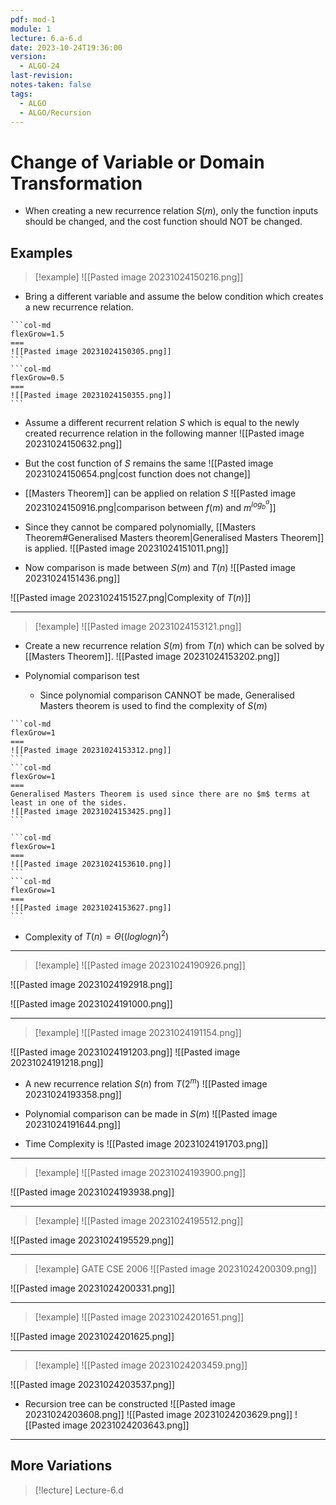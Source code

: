 ```yaml
---
pdf: mod-1
module: 1
lecture: 6.a-6.d
date: 2023-10-24T19:36:00
version:
  - ALGO-24
last-revision: 
notes-taken: false
tags:
  - ALGO
  - ALGO/Recursion
---
```

# Change of Variable or Domain Transformation

- When creating a new recurrence relation $S(m)$, only the function inputs should be changed, and the cost function should NOT be changed.

## Examples

> [!example] 
> ![[Pasted image 20231024150216.png]]

- Bring a different variable and assume the below condition which creates a new recurrence relation.

````col
```col-md
flexGrow=1.5
===
![[Pasted image 20231024150305.png]]
```
```col-md
flexGrow=0.5
===
![[Pasted image 20231024150355.png]]
```
````

- Assume a different recurrent relation $S$ which is equal to the newly created recurrence relation in the following manner
![[Pasted image 20231024150632.png]]

- But the cost function of $S$ remains the same
![[Pasted image 20231024150654.png|cost function does not change]]

- [[Masters Theorem]] can be applied on relation $S$
![[Pasted image 20231024150916.png|comparison between $f(m)$ and $m^{log_b^a}$]]

- Since they cannot be compared polynomially, [[Masters Theorem#Generalised Masters theorem|Generalised Masters Theorem]] is applied.
![[Pasted image 20231024151011.png]]

- Now comparison is made between $S(m)$ and $T(n)$
![[Pasted image 20231024151436.png]]

![[Pasted image 20231024151527.png|Complexity of $T(n)$]]

---

> [!example] 
> ![[Pasted image 20231024153121.png]]

- Create a new recurrence relation $S(m)$ from $T(n)$ which can be solved by [[Masters Theorem]].
![[Pasted image 20231024153202.png]]

- Polynomial comparison test
	- Since polynomial comparison CANNOT be made, Generalised Masters theorem is used to find the complexity of $S(m)$

````col
```col-md
flexGrow=1
===
![[Pasted image 20231024153312.png]]
```
```col-md
flexGrow=1
===
Generalised Masters Theorem is used since there are no $m$ terms at least in one of the sides.
![[Pasted image 20231024153425.png]]
```
````

````col
```col-md
flexGrow=1
===
![[Pasted image 20231024153610.png]]
```
```col-md
flexGrow=1
===
![[Pasted image 20231024153627.png]]
```
````
- Complexity of $T(n) = \Theta((loglogn)^2)$

---


> [!example] 
> ![[Pasted image 20231024190926.png]]

![[Pasted image 20231024192918.png]]

![[Pasted image 20231024191000.png]]

---


> [!example] 
> ![[Pasted image 20231024191154.png]]

![[Pasted image 20231024191203.png]]
![[Pasted image 20231024191218.png]]

- A new recurrence relation $S(n)$ from $T(2^m)$
![[Pasted image 20231024193358.png]]

- Polynomial comparison can be made in $S(m)$
![[Pasted image 20231024191644.png]]
- Time Complexity is 
![[Pasted image 20231024191703.png]]

---


> [!example] 
> ![[Pasted image 20231024193900.png]]

![[Pasted image 20231024193938.png]]

---


> [!example] 
> ![[Pasted image 20231024195512.png]]

![[Pasted image 20231024195529.png]]

---

> [!example] GATE CSE 2006
> ![[Pasted image 20231024200309.png]]

![[Pasted image 20231024200331.png]]

---

> [!example] 
> ![[Pasted image 20231024201651.png]]

![[Pasted image 20231024201625.png]]

---

> [!example] 
> ![[Pasted image 20231024203459.png]]

![[Pasted image 20231024203537.png]]

- Recursion tree can be constructed
![[Pasted image 20231024203608.png]]
![[Pasted image 20231024203629.png]]
![[Pasted image 20231024203643.png]]

---

## More Variations

> [!lecture] Lecture-6.d

